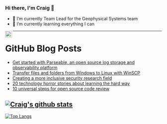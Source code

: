 ### Hi there, I'm Craig 👋

<!--
**CraigTeelFugro/CraigTeelFugro** is a ✨ _special_ ✨ repository because its `README.md` (this file) appears on your GitHub profile.

Here are some ideas to get you started:
-->

- 🔭 I’m currently Team Lead for the Geophysical Systems team
- 🌱 I’m currently learning everything I can

[<img align="left" alt="Craig Teel | LinkedIn" width="22px" src="https://cdn.jsdelivr.net/npm/simple-icons@v3/icons/linkedin.svg" />][linkedin]

---

# GitHub Blog Posts

<!-- BLOG-POST-LIST:START -->
- [Get started with Parseable, an open source log storage and observability platform](https://opensource.com/article/22/11/parseable-observability-platform)
- [Transfer files and folders from Windows to Linux with WinSCP](https://opensource.com/article/22/11/transfer-files-folders-windows-linux-winscp)
- [Creating a more inclusive security research field](https://github.blog/2022-10-31-creating-a-more-inclusive-security-research-field/)
- [20 technology horror stories about learning the hard way](https://opensource.com/article/22/10/technology-horror-stories)
- [10 universal steps for open source code review](https://opensource.com/article/22/10/code-review)
<!-- BLOG-POST-LIST:END -->

## [![Craig's github stats](https://github-readme-stats.vercel.app/api?username=craigteelfugro&show_icons=true&theme=radical)](https://github.com/anuraghazra/github-readme-stats)


[linkedin]: https://linkedin.com/in/craig-teel-b8786771
[![Top Langs](https://github-readme-stats.vercel.app/api/top-langs/?username=craigteelfugro&layout=compact)](https://github.com/anuraghazra/github-readme-stats)
